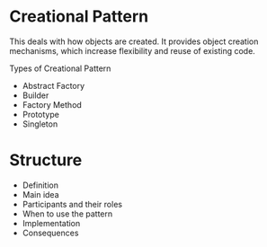 # Creational Pattern

This deals with how objects are created. It provides object creation mechanisms, which increase flexibility and reuse of existing code.

Types of Creational Pattern
- Abstract Factory
- Builder
- Factory Method
- Prototype
- Singleton

# Structure
- Definition
- Main idea
- Participants and their roles
- When to use the pattern
- Implementation
- Consequences